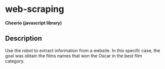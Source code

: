 # web-scraping


**Cheerio (javascript library)**

## Description

Use the robot to extract information from a website.
In this specifc case, the goal was obtain the films names that won the Oscar in the best film category.













